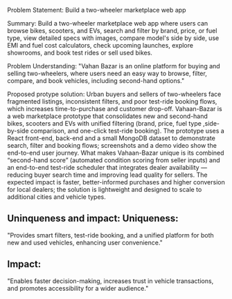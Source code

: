 Problem Statement: Build a two-wheeler marketplace web app

Summary: Build a two-wheeler marketplace web app where users can browse bikes, scooters, and EVs, search and filter by brand, price, or fuel type, view detailed specs with images, compare model's side by side, use EMI and fuel cost calculators, check upcoming launches, explore showrooms, and book test rides or sell used bikes.


Problem Understanding:
"Vahan Bazar is an online platform for buying and selling two-wheelers, where users need an easy way to browse, filter, compare, and book vehicles, including second-hand options."

Proposed protype solution:
Urban buyers and sellers of two-wheelers face fragmented listings, inconsistent filters, and poor test-ride booking flows, which increases time-to-purchase and customer drop-off. Vahaan-Bazar is a web marketplace prototype that consolidates new and second-hand bikes, scooters and EVs with unified filtering (brand, price, fuel type ,side-by-side comparison, and one-click test-ride booking). The prototype uses a React front-end, back-end and a small MongoDB dataset to demonstrate search, filter and booking flows; screenshots and a demo video show the end-to-end user journey. What makes Vahaan-Bazar unique is its combined “second-hand score” (automated condition scoring from seller inputs) and an end-to-end test-ride scheduler that integrates dealer availability — reducing buyer search time and improving lead quality for sellers. The expected impact is faster, better-informed purchases and higher conversion for local dealers; the solution is lightweight and designed to scale to additional cities and vehicle types.


Uninqueness and impact:
Uniqueness:
-------------------
"Provides smart filters, test-ride booking, and a unified platform for both new and used vehicles, enhancing user convenience."

Impact:
----------------------
"Enables faster decision-making, increases trust in vehicle transactions, and promotes accessibility for a wider audience."
